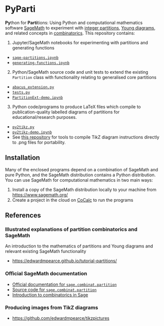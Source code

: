 # PyParti
**Py**thon for **Parti**tions: Using Python and computational mathematics software [SageMath](https://www.sagemath.org/) to experiment with 
[integer partitions](https://en.wikipedia.org/wiki/Partition_(number_theory)), 
[Young diagrams](https://en.wikipedia.org/wiki/Young_tableau#Diagrams), 
and related concepts in [combinatorics](https://en.wikipedia.org/wiki/Combinatorics).
This repository contains:
1. Jupyter/SageMath notebooks for experimenting with partitions and generating functions 
  - [`sage-partitions.ipynb`](https://github.com/edwardmpearce/pyparti/blob/master/sage-partitions.ipynb)
  - [`generating-functions.ipynb`](https://github.com/edwardmpearce/pyparti/blob/master/generating-functions.ipynb)
2. Python/SageMath source code and unit tests to extend the existing `Partition` class with functionality relating to generalised core partitions
  - [`abacus_extension.py`](https://github.com/edwardmpearce/pyparti/blob/master/abacus_extension.py)
  - [`tests.py`](https://github.com/edwardmpearce/pyparti/blob/master/tests.py)
  - [`PartitionExt-demo.ipynb`](https://github.com/edwardmpearce/pyparti/blob/master/PartitionExt-demo.ipynb)
3. Python code/programs to produce LaTeX files which compile to publication-quality labelled diagrams of partitions for educational/research purposes.
  - [`py2tikz.py`](https://github.com/edwardmpearce/pyparti/blob/master/py2tikz.py)
  - [`py2tikz-demo.ipynb`](https://github.com/edwardmpearce/pyparti/blob/master/py2tikz-demo.ipynb)
  - See [this repository](https://github.com/edwardmpearce/tikzpictures) for tools to compile TikZ diagram instructions directly to .png files for portability.

## Installation

Many of the enclosed programs depend on a combination of SageMath and pure Python, and the SageMath distribution contains a Python distribution.
You can use SageMath for computational mathematics in two main ways:
1. Install a copy of the SageMath distribution locally to your machine from https://www.sagemath.org/
2. Create a project in the cloud on [CoCalc](https://doc.cocalc.com/) to run the programs

## References

### Illustrated explanations of partition combinatorics and SageMath
An introduction to the mathematics of partitions and Young diagrams and relevant existing SageMath functionality
- https://edwardmpearce.github.io/tutorial-partitions/

### Official SageMath documentation
- [Official documentation for `sage.combinat.partition`](https://doc.sagemath.org/html/en/reference/combinat/sage/combinat/partition.html#sage-combinat-partition)
- [Source code for `sage.combinat.partition`](https://github.com/sagemath/sage/blob/master/src/sage/combinat/partition.py)
- [Introduction to combinatorics in Sage](https://doc.sagemath.org/html/en/reference/combinat/sage/combinat/tutorial.html#partitions-of-integers)

### Producing images from TikZ diagrams
- https://github.com/edwardmpearce/tikzpictures

